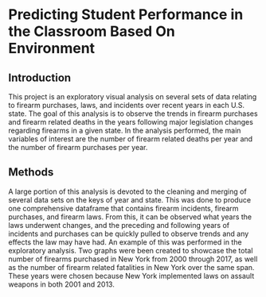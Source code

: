 # Predicting Student Performance in the Classroom Based On Environment

## Introduction
This project is an exploratory visual analysis on several sets of data relating to firearm purchases, laws, and incidents over recent years in each U.S. state. The goal of this analysis is to observe the trends in firearm purchases and firearm related deaths in the years following major legislation changes regarding firearms in a given state. In the analysis performed, the main variables of interest are the number of firearm related deaths per year and the number of firearm purchases per year.

## Methods
A large portion of this analysis is devoted to the cleaning and merging of several data sets on the keys of year and state. This was done to produce one comprehensive dataframe that contains firearm incidents, firearm purchases, and firearm laws. From this, it can be observed what years the laws underwent changes, and the preceding and following years of incidents and purchases can be quickly pulled to observe trends and any effects the law may have had. An example of this was performed in the exploratory analysis. Two graphs were been created to showcase the total number of firearms purchased in New York from 2000 through 2017, as well as the number of firearm related fatalities in New York over the same span. These years were chosen because New York implemented laws on assault weapons in both 2001 and 2013.
